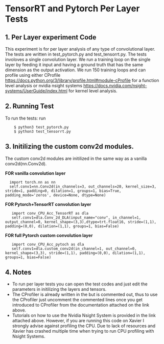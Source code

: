 # TensorRT and Pytorch Per Layer Tests

## 1. Per Layer experiment Code

   This experiment is for per layer analysis of any type of convolutional layer. The tests are written in test_pytorch.py and test_tensorrt.py. The tests involoves a single convolution layer. We run a training loop on the single layer by feeding it input and having a ground truth that has the same dimension as the output activation. We run 150 training loops and can profile using either CProfile https://docs.python.org/3/library/profile.html#module-cProfile for a function level analysis or nvidia nsight systems https://docs.nvidia.com/nsight-systems/UserGuide/index.html for kernel level analysis.
      
## 2.  Running Test  

   To run the tests: run
                      
        $ python3 test_pytorch.py
        $ python3 test_tensorrt.py

## 3.  Initilizing the custom conv2d modules.
  
  The custom conv2d modules are initilized in the same way as a vanilla conv2d(nn.Conv2d).
     
   **FOR vanilla convolution layer**
      
      import torch.nn as nn
      self.conv1=nn.Conv2d(in_channels=3, out_channels=20, kernel_size=3, stride=1, padding=0, dilation=1, groups=1, bias=True, padding_mode='zeros', device=None, dtype=None)
     
     
   **FOR Pytorch+TensorRT convolution layer**
          
       import conv_CPU_Acc_TensorRT as dla    
       self.conv1=dla.Conv_2d_DLA(input_name="conv", in_channel=1, output_channel=0, kernel_shape=(3,3),dtype=trt.float16, stride=(1,1), padding=(0,0), dilation=(1,1), groups=1, bias=False)
       
   **FOR full Pytorch custom convolution layer** 
        
       import conv_CPU_Acc_pytoch as dla
       self.conv1=dla.custom_conv2d(in_channel=1, out_channel=0, kernel_shape=(3,3), stride=(1,1), padding=(0,0), dilation=(1,1), groups=1, bias=False)

 ## 4. Notes
  - To run per layer tests you can open the test codes and just edit the parameters in initilizing the layers and tensors.
  - The CProfiler is already written in the but is commented out, thus to use the CProfiler just uncomment the commented lines once you get introduced to CProfiler from the documentation attached on the link above.
  - Tutorials on how to use the Nvidia Nsight System is provided in the link attached above. However, if you are running this code on Xavier I strongly advise against profiling the CPU. Due to lack of resources and Xavier has crashed multiple time when trying to run CPU profiling with Nsight Systems. 
